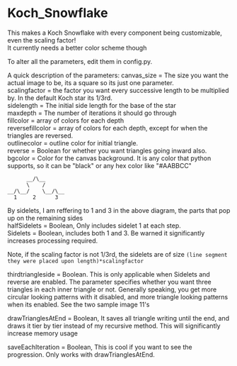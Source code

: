 # Koch_Snowflake
This makes a Koch Snowflake with every component being customizable, even the scaling factor!  
It currently needs a better color scheme though

To alter all the parameters, edit them in config.py.

A quick description of the parameters:
canvas_size = The size you want the actual image to be, its a square so its just one parameter.  
scalingfactor = the factor you want every successive length to be multiplied by. In the default Koch star its 1/3rd.  
sidelength = The initial side length for the base of the star  
maxdepth = The number of iterations it should go through  
fillcolor = array of colors for each depth  
reversefillcolor = array of colors for each depth, except for when the triangles are reversed.  
outlinecolor = outline color for initial triangle.   
reverse = Boolean for whether you want triangles going inward also.  
bgcolor = Color for the canvas background. It is any color that python supports, so it can be "black" or any hex color like   "#AABBCC"  
```
      __/\__   
      \    /     
__/\__/    \__/\__  
  1     2      3  
```
By sidelets, I am reffering to 1 and 3 in the above diagram, the parts that pop up on the remaining sides  
halfSidelets = Boolean, Only includes sidelet 1 at each step.  
Sidelets = Boolean, includes both 1 and 3. Be warned it significantly increases processing required.  

Note, if the scaling factor is not 1/3rd, the sidelets are of size `(line segment they were placed upon length)*scalingfactor`

thirdtriangleside = Boolean. This is only applicable when Sidelets and reverse are enabled. The parameter specifies whether you want three triangles in each inner triangle or not. Generally speaking, you get more circular looking patterns with it disabled, and more triangle looking patterns when its enabled. See the two sample image 11's  

drawTrianglesAtEnd = Boolean, It saves all triangle writing until the end, and draws it tier by tier instead of my recursive method. This will significantly increase memory usage  

saveEachIteration = Boolean, This is cool if you want to see the progression. Only works with drawTrianglesAtEnd.

